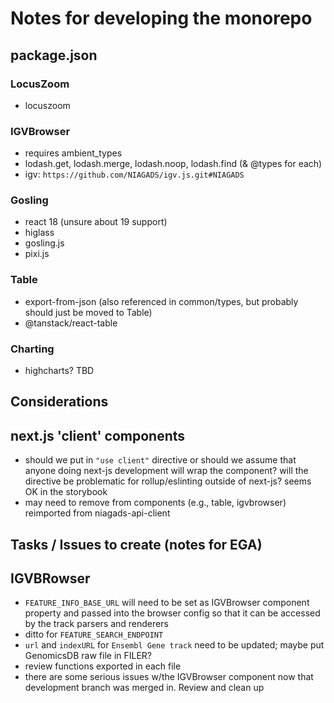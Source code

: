 # Notes for developing the monorepo

## package.json

### LocusZoom

* locuszoom

### IGVBrowser

* requires ambient_types
* lodash.get, lodash.merge, lodash.noop, lodash.find (& @types for each)
* igv: `https://github.com/NIAGADS/igv.js.git#NIAGADS`

### Gosling

* react 18 (unsure about 19 support)
* higlass
* gosling.js
* pixi.js

### Table

* export-from-json (also referenced in common/types, but probably should just be moved to Table)
* @tanstack/react-table

### Charting

* highcharts? TBD

## Considerations

## next.js 'client' components

* should we put in `"use client"` directive or should we assume that anyone doing next-js development will wrap the component? will the directive be problematic for rollup/eslinting outside of next-js?  seems OK in the storybook
* may need to remove from components (e.g., table, igvbrowser) reimported from niagads-api-client

## Tasks / Issues to create (notes for EGA)

## IGVBRowser

* `FEATURE_INFO_BASE_URL` will need to be set as IGVBrowser component property and passed into the browser config so that it can be accessed by the track parsers and renderers
* ditto for `FEATURE_SEARCH_ENDPOINT`
* `url` and `indexURL` for `Ensembl Gene track` need to be updated; maybe put GenomicsDB raw file in FILER?
* review functions exported in each file
* there are some serious issues w/the IGVBrowser component now that development branch was merged in.  Review and clean up